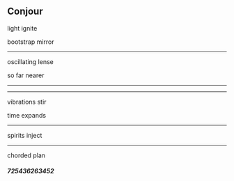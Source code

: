 ## Conjour

light ignite

bootstrap mirror

---

oscillating lense

so far nearer

---

---

vibrations stir

time expands

---

spirits inject

---

chorded plan

###### **_725436263452_**
